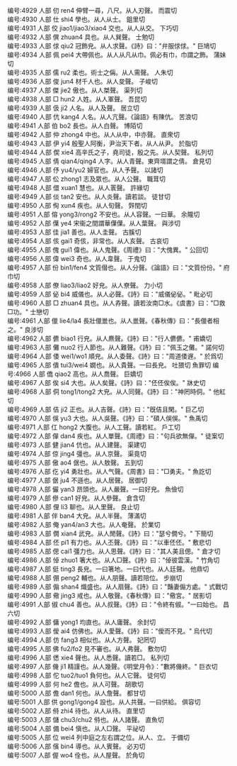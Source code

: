 <!-- { "loadSidebar": true } -->
编号:4929   人部   仞   ren4   伸臂一尋，八尺。从人刃聲。   而震切  
编号:4930   人部   仕   shi4   學也。从人从士。   鉏里切  
编号:4931   人部   佼   jiao1/jiao3/xiao4   交也。从人从交。   下巧切  
编号:4932   人部   僎   zhuan4   具也。从人巽聲。   士勉切  
编号:4933   人部   俅   qiu2   冠飾皃。从人求聲。《詩》曰："弁服俅俅。"   巨鳩切  
编号:4934   人部   佩   pei4   大帶佩也。从人从凡从巾。佩必有巾，巾謂之飾。   蒲妹切  
编号:4935   人部   儒   ru2   柔也。術士之偁。从人需聲。   人朱切  
编号:4936   人部   俊   jun4   材千人也。从人夋聲。   子峻切  
编号:4937   人部   傑   jie2   傲也。从人桀聲。   渠列切  
编号:4938   人部   □   hun2   人姓。从人軍聲。   吾昆切  
编号:4939   人部   伋   ji2   人名。从人及聲。   居立切  
编号:4940   人部   伉   kang4   人名。从人亢聲。《論語》有陳伉。   苦浪切  
编号:4941   人部   伯   bo2   長也。从人白聲。   博陌切  
编号:4942   人部   仲   zhong4   中也。从人从中，中亦聲。   直衆切  
编号:4943   人部   伊   yi4   殷聖人阿衡，尹治天下者。从人从尹。   於脂切  
编号:4944   人部   偰   xie4   高辛氏之子，堯司徒，殷之先。从人契聲。   私列切  
编号:4945   人部   倩   qian4/qing4   人字。从人青聲。東齊壻謂之倩。   倉見切  
编号:4946   人部   伃   yu4/yu2   婦官也。从人予聲。   以諸切  
编号:4947   人部   伀   zhong1   志及眾也。从人公聲。   職茸切  
编号:4948   人部   儇   xuan1   慧也。从人瞏聲。   許緣切  
编号:4949   人部   倓   tan2   安也。从人炎聲。讀若談。   徒甘切  
编号:4950   人部   侚   xun4   疾也。从人旬聲。   辤閏切  
编号:4951   人部   傛   yong3/rong2   不安也。从人容聲。一曰華。   余隴切  
编号:4952   人部   僷   ye4   宋衞之間謂華僷僷。从人葉聲。   與涉切  
编号:4953   人部   佳   jia1   善也。从人圭聲。   古膎切  
编号:4954   人部   侅   gai1   奇侅，非常也。从人亥聲。   古哀切  
编号:4955   人部   傀   gui1   偉也。从人鬼聲。《周禮》曰："大傀異。"   公回切  
编号:4956   人部   偉   wei3   奇也。从人韋聲。   于鬼切  
编号:4957   人部   份   bin1/fen4   文質僣也。从人分聲。《論語》曰："文質份份。"   府巾切  
编号:4958   人部   僚   liao3/liao2   好皃。从人尞聲。   力小切  
编号:4959   人部   佖   bi4   威儀也。从人必聲。《詩》曰："威儀佖佖。"   毗必切  
编号:4960   人部   □   zhuan4   具也。从人孨聲。讀若汝南□水。《虞書》曰："□救□功。"   士戀切  
编号:4961   人部   儠   lie4/la4   長壯儠巤也。从人巤聲。《春秋傳》曰："長儠者相之。"   良涉切  
编号:4962   人部   儦   biao1   行皃。从人麃聲。《詩》曰："行人儦儦。"   甫嬌切  
编号:4963   人部   儺   nuo2   行人節也。从人難聲。《詩》曰："佩玉之儺。"   諾何切  
编号:4964   人部   倭   wei1/wo1   順皃。从人委聲。《詩》曰："周道倭遟。"   於爲切  
编号:4965   人部   僓   tui3/wei4   嫺也。从人貴聲。一曰長皃。   吐猥切  魚罪切
编号:4966   人部   僑   qiao2   高也。从人喬聲。   巨嬌切  
编号:4967   人部   俟   si4   大也。从人矣聲。《詩》曰："伾伾俟俟。"   牀史切  
编号:4968   人部   侗   tong1/tong2   大皃。从人同聲。《詩》曰："神罔時侗。"   他紅切  
编号:4969   人部   佶   ji2   正也。从人吉聲。《詩》曰："旣佶且閑。"   巨乙切  
编号:4970   人部   俁   yu3   大也。从人吳聲。《詩》曰："碩人俁俁。"   魚禹切  
编号:4971   人部   仜   hong2   大腹也。从人工聲。讀若紅。   戶工切  
编号:4972   人部   僤   dan4   疾也。从人單聲。《周禮》曰："句兵欲無僤。"   徒案切  
编号:4973   人部   健   jian4   伉也。从人建聲。   渠建切  
编号:4974   人部   倞   jing4   彊也。从人京聲。   渠竟切  
编号:4975   人部   傲   ao4   倨也。从人敖聲。   五到切  
编号:4976   人部   仡   yi4   勇壯也。从人气聲。《周書》曰："□勇夫。"   魚訖切  
编号:4977   人部   倨   ju4   不遜也。从人居聲。   居御切  
编号:4978   人部   儼   yan3   昂頭也。从人嚴聲。一曰好皃。   魚儉切  
编号:4979   人部   傪   can1   好皃。从人參聲。   倉含切  
编号:4980   人部   俚   li3   聊也。从人里聲。   良止切  
编号:4981   人部   伴   ban4   大皃。从人半聲。   薄滿切  
编号:4982   人部   俺   yan4/an3   大也。从人奄聲。   於業切  
编号:4983   人部   僩   xian4   武皃。从人閒聲。《詩》曰："瑟兮僩兮。"   下簡切  
编号:4984   人部   伾   pi1   有力也。从人丕聲。《詩》曰："以車伾伾。"   敷悲切  
编号:4985   人部   偲   cai1   彊力也。从人思聲。《詩》曰："其人美且偲。"   倉才切  
编号:4986   人部   倬   zhuo1   箸大也。从人□聲。《詩》曰："倬彼雲漢。"   竹角切  
编号:4987   人部   侹   ting3   長皃。一曰箸地。一曰代也。从人廷聲。   他鼎切  
编号:4988   人部   倗   peng2   輔也。从人朋聲。讀若陪位。   步崩切  
编号:4989   人部   傓   shan4   熾盛也。从人扇聲。《詩》曰："豔妻傓方處。"   式戰切  
编号:4990   人部   儆   jing3   戒也。从人敬聲。《春秋傳》曰："儆宮。"   居影切  
编号:4991   人部   俶   chu4   善也。从人叔聲。《詩》曰："令終有俶。"一曰始也。   昌六切  
编号:4992   人部   傭   yong1   均直也。从人庸聲。   余封切  
编号:4993   人部   僾   ai4   仿佛也。从人愛聲。《詩》曰："僾而不見。"   烏代切  
编号:4994   人部   仿   fang3   相似也。从人方聲。   妃罔切  
编号:4995   人部   佛   fu2/fo2   見不審也。从人弗聲。   敷勿切  
编号:4996   人部   僁   xie4   聲也。从人悉聲。讀若□。   私列切  
编号:4997   人部   僟   ji1   精謹也。从人幾聲。《明堂月令》："數將僟終。"   巨衣切  
编号:4998   人部   佗   tuo2/tuo1   負何也。从人它聲。   徒何切  
编号:4999   人部   何   he2   儋也。从人可聲。   胡歌切  
编号:5000   人部   儋   dan1   何也。从人詹聲。   都甘切  
编号:5001   人部   供   gong1/gong4   設也。从人共聲。一曰供給。   俱容切  
编号:5002   人部   偫   zhi4   待也。从人从待。   直里切  
编号:5003   人部   儲   chu3/chu2   偫也。从人諸聲。   直魚切  
编号:5004   人部   備   bei4   愼也。从人□聲。   平祕切  
编号:5005   人部   位   wei4   列中庭之左右謂之位。从人、立。   于備切  
编号:5006   人部   儐   bin4   導也。从人賓聲。   必刃切  
编号:5007   人部   偓   wo4   佺也。从人屋聲。   於角切  
